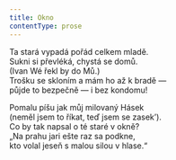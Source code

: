 ```yaml
---
title: Okno
contentType: prose
---
```


<section>

Ta stará vypadá pořád celkem mladě.  
Sukni si převléká, chystá se domů.  
(Ivan Wé řekl by do Mů.)  
Trošku se skloním a mám ho až k bradě —  
půjde to bezpečně — i bez kondomu!

Pomalu píšu jak můj milovaný Hásek  
(neměl jsem to říkat, teď jsem se zasek’).  
Co by tak napsal o té staré v okně?  
„Na prahu jari ešte raz sa podkne,  
kto volal jeseň s malou silou v hlase.“

</section>
